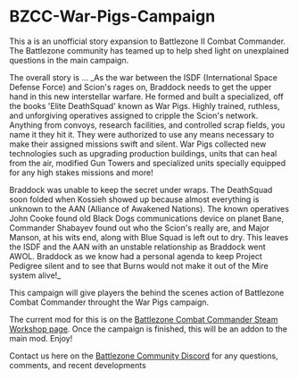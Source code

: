 # BZCC-War-Pigs-Campaign

This a is an unofficial story expansion to Battlezone II Combat Commander. The Battlezone 
community has teamed up to help shed light on unexplained questions in the main campaign.

The overall story is ...
_As the war between the ISDF (International Space Defense Force) and Scion's rages on, Braddock needs to 
get the upper hand in this new interstellar warfare. He formed and built a specialized, off the books 'Elite DeathSquad' known as 
War Pigs. Highly trained, ruthless, and unforgiving operatives assigned to cripple the Scion's network. Anything from convoys, 
research facilities, and controlled scrap fields, you name it they hit it. They were authorized to use any means necessary to
make their assigned missions swift and silent. War Pigs collected new technologies such as upgrading production buildings, units 
that can heal from the air, modified Gun Towers and specialized units specially equipped for any high stakes missions and more!

Braddock was unable to keep the secret under wraps. The DeathSquad soon folded when Kossieh showed up because almost everything 
is unknown to the AAN (Alliance of Awakened Nations). The known operatives John Cooke found old Black Dogs communications device 
on planet Bane, Commander Shabayev found out who the Scion's really are, and Major Manson, at his wits end, along with Blue Squad 
is left out to dry. This leaves the ISDF and the AAN with an unstable relationship as Braddock went AWOL. Braddock as we know had 
a personal agenda to keep Project Pedigree silent and to see that Burns would not make it out of the Mire system alive!_

This campaign will give players the behind the scenes action of Battlezone Combat Commander throught the War Pigs campaign.

The current mod for this is on the [Battlezone Combat Commander Steam Workshop page](https://steamcommunity.com/sharedfiles/filedetails/?id=1647394926). Once the campaign is finished, this will be an addon to 
the main mod. Enjoy!

Contact us here on the [Battlezone Community Discord]( https://discord.gg/zTQ9P6C) for any questions, comments, and recent developments
